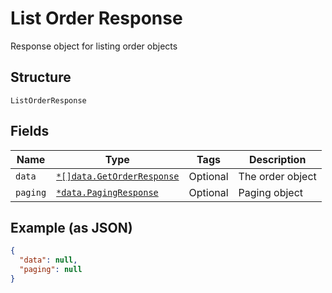 
# List Order Response

Response object for listing order objects

## Structure

`ListOrderResponse`

## Fields

| Name | Type | Tags | Description |
|  --- | --- | --- | --- |
| `data` | [`*[]data.GetOrderResponse`](../../doc/models/get-order-response.md) | Optional | The order object |
| `paging` | [`*data.PagingResponse`](../../doc/models/paging-response.md) | Optional | Paging object |

## Example (as JSON)

```json
{
  "data": null,
  "paging": null
}
```

